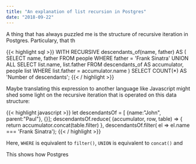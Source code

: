 ```yaml
---
title: "An explanation of list recursion in Postgres"
date: "2018-09-22"
---
```


A thing that has always puzzled me is the structure of recursive iteration in Postgres. Particulary, that th

{{< highlight sql >}}
WITH RECURSIVE descendants_of(name, father) AS (
		SELECT name, father
		FROM people
		WHERE father = 'Frank Sinatra'
	UNION ALL
		SELECT list.name, list.father
		FROM descendants_of AS accumulator, people list 
		WHERE list.father = accumulator.name
	)
	SELECT COUNT(*) AS 'Number of descendants';
{{< / highlight >}}

Maybe translating this expression to another language like Javascript might shed some light on the recursive iteration that is operated on this data structure:

{{< highlight javascript >}}
let descendantsOf = [ {name:"John", parent:"Paul"}, {}];
descendantsOf.reduce( (accumulator, row, table) => {
	return accumulator.concat(table.filter)
}, descendantsOf.filter( el => el.name === 'Frank Sinatra');
{{< / highlight >}}

Here, `WHERE` is equivalent to `filter()`, `UNION` is equivalent to `concat()` and 

This shows how Postgres 


